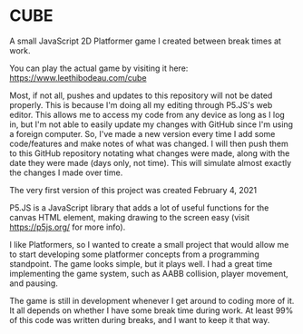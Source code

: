 # CUBE
A small JavaScript 2D Platformer game I created between break times at work.

You can play the actual game by visiting it here: <https://www.leethibodeau.com/cube>

Most, if not all, pushes and updates to this repository will not be dated properly. This is because I'm doing all my editing through P5.JS's web editor. This allows me to access my code from any device as long as I log in, but I'm not able to easily update my changes with GitHub since I'm using a foreign computer. So, I've made a new version every time I add some code/features and make notes of what was changed. I will then push them to this GitHub repository notating what changes were made, along with the date they were made (days only, not time). This will simulate almost exactly the changes I made over time.

The very first version of this project was created February 4, 2021

P5.JS is a JavaScript library that adds a lot of useful functions for the canvas HTML element, making drawing to the screen easy (visit <https://p5js.org/> for more info). 

I like Platformers, so I wanted to create a small project that would allow me to start developing some platformer concepts from a programming standpoint. The game looks simple, but it plays well. I had a great time implementing the game system, such as AABB collision, player movement, and pausing.

The game is still in development whenever I get around to coding more of it. It all depends on whether I have some break time during work. At least 99% of this code was written during breaks, and I want to keep it that way.
